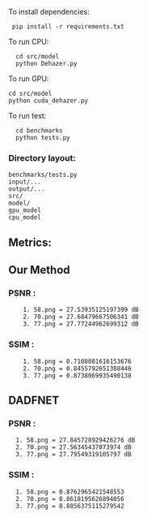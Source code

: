 To install dependencies:

```
 pip install -r requirements.txt
```

To run CPU:

```
  cd src/model
  python Dehazer.py
```

To run GPU:

```
cd src/model
python cuda_dehazer.py
```

To run test:

```
  cd benchmarks
  python tests.py
```

### Directory layout:

    benchmarks/tests.py
    input/...
    output/...
    src/
    model/
    gpu_model
    cpu_model

## Metrics:

## Our Method

### PSNR :

        1. 58.png = 27.53935125197399 dB
        2. 70.png = 27.68479667506341 dB
        3. 77.png = 27.77244962699312 dB

### SSIM :

        1. 58.png = 0.7108081616153676
        2. 70.png = 0.8455792651388446
        3. 77.png = 0.8738069935490138

## DADFNET

### PSNR :

      1. 58.png = 27.845728929426276 dB
      2. 70.png = 27.56345437073974 dB
      3. 77.png = 27.79549319105797 dB

### SSIM :

      1. 58.png = 0.8762965421548553
      2. 70.png = 0.8618195626894056
      3. 77.png = 0.8856375115279542

